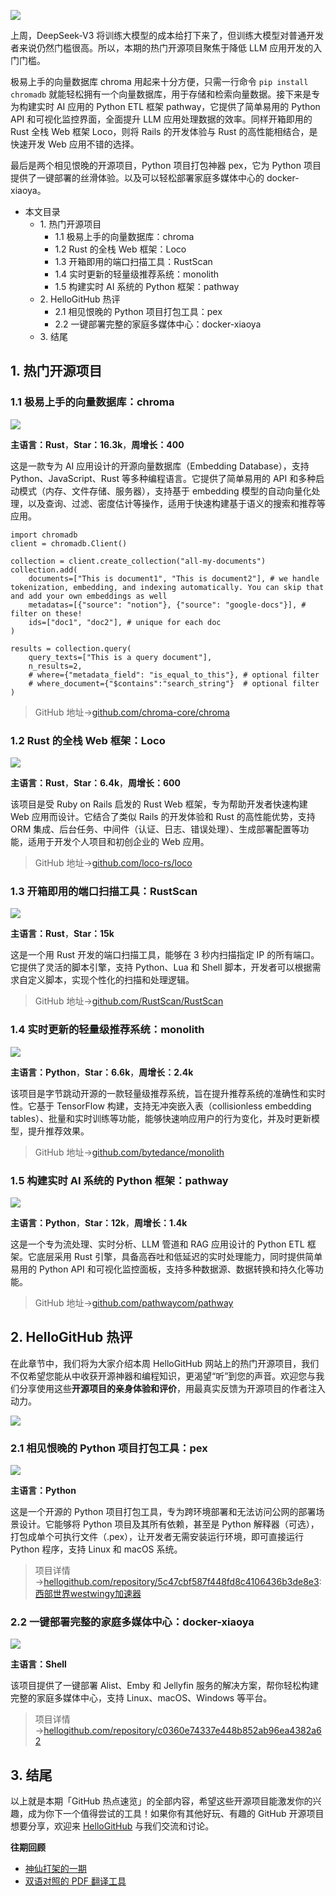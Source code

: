 
![](https://img2024.cnblogs.com/blog/759200/202501/759200-20250106214920454-1120483720.png)


上周，DeepSeek\-V3 将训练大模型的成本给打下来了，但训练大模型对普通开发者来说仍然门槛很高。所以，本期的热门开源项目聚焦于降低 LLM 应用开发的入门门槛。


极易上手的向量数据库 chroma 用起来十分方便，只需一行命令 `pip install chromadb` 就能轻松拥有一个向量数据库，用于存储和检索向量数据。接下来是专为构建实时 AI 应用的 Python ETL 框架 pathway，它提供了简单易用的 Python API 和可视化监控界面，全面提升 LLM 应用处理数据的效率。同样开箱即用的 Rust 全栈 Web 框架 Loco，则将 Rails 的开发体验与 Rust 的高性能相结合，是快速开发 Web 应用不错的选择。


最后是两个相见恨晚的开源项目，Python 项目打包神器 pex，它为 Python 项目提供了一键部署的丝滑体验。以及可以轻松部署家庭多媒体中心的 docker\-xiaoya。


* 本文目录
	+ 1\. 热门开源项目
		- 1\.1 极易上手的向量数据库：chroma
		- 1\.2 Rust 的全栈 Web 框架：Loco
		- 1\.3 开箱即用的端口扫描工具：RustScan
		- 1\.4 实时更新的轻量级推荐系统：monolith
		- 1\.5 构建实时 AI 系统的 Python 框架：pathway
	+ 2\. HelloGitHub 热评
		- 2\.1 相见恨晚的 Python 项目打包工具：pex
		- 2\.2 一键部署完整的家庭多媒体中心：docker\-xiaoya
	+ 3\. 结尾


## 1\. 热门开源项目


### 1\.1 极易上手的向量数据库：chroma


![](https://img2024.cnblogs.com/blog/759200/202501/759200-20250106214925595-1837559953.png)


**主语言：Rust**，**Star：16\.3k**，**周增长：400**


这是一款专为 AI 应用设计的开源向量数据库（Embedding Database），支持 Python、JavaScript、Rust 等多种编程语言。它提供了简单易用的 API 和多种启动模式（内存、文件存储、服务器），支持基于 embedding 模型的自动向量化处理，以及查询、过滤、密度估计等操作，适用于快速构建基于语义的搜索和推荐等应用。



```
import chromadb
client = chromadb.Client()

collection = client.create_collection("all-my-documents")
collection.add(
    documents=["This is document1", "This is document2"], # we handle tokenization, embedding, and indexing automatically. You can skip that and add your own embeddings as well
    metadatas=[{"source": "notion"}, {"source": "google-docs"}], # filter on these!
    ids=["doc1", "doc2"], # unique for each doc
)

results = collection.query(
    query_texts=["This is a query document"],
    n_results=2,
    # where={"metadata_field": "is_equal_to_this"}, # optional filter
    # where_document={"$contains":"search_string"}  # optional filter
)

```


> GitHub 地址→[github.com/chroma\-core/chroma](https://github.com)


### 1\.2 Rust 的全栈 Web 框架：Loco


![](https://img2024.cnblogs.com/blog/759200/202501/759200-20250106214930445-1666126974.png)


**主语言：Rust**，**Star：6\.4k**，**周增长：600**


该项目是受 Ruby on Rails 启发的 Rust Web 框架，专为帮助开发者快速构建 Web 应用而设计。它结合了类似 Rails 的开发体验和 Rust 的高性能优势，支持 ORM 集成、后台任务、中间件（认证、日志、错误处理）、生成部署配置等功能，适用于开发个人项目和初创企业的 Web 应用。



> GitHub 地址→[github.com/loco\-rs/loco](https://github.com)


### 1\.3 开箱即用的端口扫描工具：RustScan


![](https://img2024.cnblogs.com/blog/759200/202501/759200-20250106214935358-1162016588.gif)


**主语言：Rust**，**Star：15k**


这是一个用 Rust 开发的端口扫描工具，能够在 3 秒内扫描指定 IP 的所有端口。它提供了灵活的脚本引擎，支持 Python、Lua 和 Shell 脚本，开发者可以根据需求自定义脚本，实现个性化的扫描和处理逻辑。



> GitHub 地址→[github.com/RustScan/RustScan](https://github.com)


### 1\.4 实时更新的轻量级推荐系统：monolith


![](https://img2024.cnblogs.com/blog/759200/202501/759200-20250106214939150-1774989627.png)


**主语言：Python**，**Star：6\.6k**，**周增长：2\.4k**


该项目是字节跳动开源的一款轻量级推荐系统，旨在提升推荐系统的准确性和实时性。它基于 TensorFlow 构建，支持无冲突嵌入表（collisionless embedding tables）、批量和实时训练等功能，能够快速响应用户的行为变化，并及时更新模型，提升推荐效果。



> GitHub 地址→[github.com/bytedance/monolith](https://github.com)


### 1\.5 构建实时 AI 系统的 Python 框架：pathway


![](https://img2024.cnblogs.com/blog/759200/202501/759200-20250106214943654-229231920.png)


**主语言：Python**，**Star：12k**，**周增长：1\.4k**


这是一个专为流处理、实时分析、LLM 管道和 RAG 应用设计的 Python ETL 框架。它底层采用 Rust 引擎，具备高吞吐和低延迟的实时处理能力，同时提供简单易用的 Python API 和可视化监控面板，支持多种数据源、数据转换和持久化等功能。



> GitHub 地址→[github.com/pathwaycom/pathway](https://github.com)


## 2\. HelloGitHub 热评


在此章节中，我们将为大家介绍本周 HelloGitHub 网站上的热门开源项目，我们不仅希望您能从中收获开源神器和编程知识，更渴望“听”到您的声音。欢迎您与我们分享使用这些**开源项目的亲身体验和评价**，用最真实反馈为开源项目的作者注入动力。


![](https://img2024.cnblogs.com/blog/759200/202501/759200-20250106214951636-1750072292.png)


### 2\.1 相见恨晚的 Python 项目打包工具：pex


![](https://img2024.cnblogs.com/blog/759200/202501/759200-20250106214948271-383094183.png)


**主语言：Python**


这是一个开源的 Python 项目打包工具，专为跨环境部署和无法访问公网的部署场景设计。它能够将 Python 项目及其所有依赖，甚至是 Python 解释器（可选），打包成单个可执行文件（.pex），让开发者无需安装运行环境，即可直接运行 Python 程序，支持 Linux 和 macOS 系统。



> 项目详情→[hellogithub.com/repository/5c47cbf587f448fd8c4106436b3de8e3](https://github.com):[西部世界westwingy加速器](https://www.yicheer.com)


### 2\.2 一键部署完整的家庭多媒体中心：docker\-xiaoya


![](https://img2024.cnblogs.com/blog/759200/202501/759200-20250106214956485-930137291.png)


**主语言：Shell**


该项目提供了一键部署 Alist、Emby 和 Jellyfin 服务的解决方案，帮你轻松构建完整的家庭多媒体中心，支持 Linux、macOS、Windows 等平台。



> 项目详情→[hellogithub.com/repository/c0360e74337e448b852ab96ea4382a62](https://github.com)


## 3\. 结尾


以上就是本期「GitHub 热点速览」的全部内容，希望这些开源项目能激发你的兴趣，成为你下一个值得尝试的工具！如果你有其他好玩、有趣的 GitHub 开源项目想要分享，欢迎来 [HelloGitHub](https://github.com) 与我们交流和讨论。


**往期回顾**


* [神仙打架的一期](https://github.com)
* [双语对照的 PDF 翻译工具](https://github.com)


